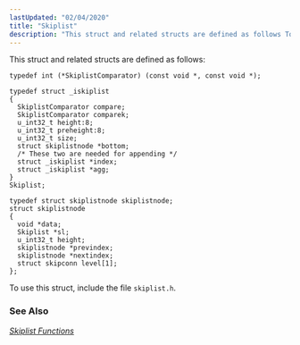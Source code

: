 ```yaml
---
lastUpdated: "02/04/2020"
title: "Skiplist"
description: "This struct and related structs are defined as follows To use this struct include the file skiplist h Chapter 45 Skiplist Functions..."
---
```


This struct and related structs are defined as follows:

```
typedef int (*SkiplistComparator) (const void *, const void *);

typedef struct _iskiplist
{
  SkiplistComparator compare;
  SkiplistComparator comparek;
  u_int32_t height:8;
  u_int32_t preheight:8;
  u_int32_t size;
  struct skiplistnode *bottom;
  /* These two are needed for appending */
  struct _iskiplist *index;
  struct _iskiplist *agg;
}
Skiplist;

typedef struct skiplistnode skiplistnode;
struct skiplistnode
{
  void *data;
  Skiplist *sl;
  u_int32_t height;
  skiplistnode *previndex;
  skiplistnode *nextindex;
  struct skipconn level[1];
};
```

To use this struct, include the file `skiplist.h`.

### <a name="idp43360928"></a> See Also

[*Skiplist Functions*](/momentum/3/3-api/skiplist)